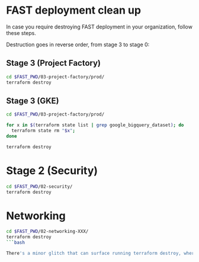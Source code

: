 # FAST deployment clean up
In case you require destroying FAST deployment in your organization, follow these steps. 

Destruction goes in reverse order, from stage 3 to stage 0:

## Stage 3 (Project Factory)

```bash
cd $FAST_PWD/03-project-factory/prod/
terraform destroy
```

## Stage 3 (GKE)

```bash
cd $FAST_PWD/03-project-factory/prod/

for x in $(terraform state list | grep google_bigquery_dataset); do  
  terraform state rm "$x"; 
done

terraform destroy
```


# Stage 2 (Security)
```bash
cd $FAST_PWD/02-security/
terraform destroy
```

# Networking
```bash
cd $FAST_PWD/02-networking-XXX/
terraform destroy
```bash

There's a minor glitch that can surface running terraform destroy, where the service project attachments to the Shared VPC will not get destroyed even with the relevant API call succeeding. We are investigating the issue, in the meantime just manually remove the attachment in the Cloud console or via the gcloud beta compute shared-vpc associated-projects remove command when terraform destroy fails, and then relaunch the command.
